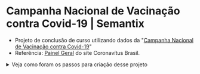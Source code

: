 # Campanha Nacional de Vacinação contra Covid-19 | Semantix

- Projeto de conclusão de curso utilizando dados da "[Campanha Nacional de Vacinação contra Covid-19](https://mobileapps.saude.gov.br/esus-vepi/files/unAFkcaNDeXajurGB7LChj8SgQYS2ptm/04bd3419b22b9cc5c6efac2c6528100d_HIST_PAINEL_COVIDBR_06jul2021.rar)"
- Referência: [Painel Geral](https://covid.saude.gov.br/) do site Coronavítus Brasil.


<details>
<summary>Veja como foram os passos para criação desse projeto</summary>

#### 1. Enviar os dados para o hdfs
> Primeiro subi os containers Docker com `docker compose up` e acessei o container namenode.
>
> Criei o diretório no HDFS

````
hdfs dfs -mkdir -p /user/spark/projeto_final_basico 
````

>  Transferi os arquivos do Linux para o diretório HDFS criado.
 
 ````
 hdfs dfs -put /input/HIST_PAINEL_COVIDBR_2021_Parte1_06jul2021.csv /user/spark/projeto_final_basico
 ````
 
 ````
 hdfs dfs -put /input/HIST_PAINEL_COVIDBR_2021_Parte2_06jul2021.csv /user/spark/projeto_final_basico
 ````

#### 2. Otimizar todos os dados do hdfs para uma tabela Hive particionada por município.
> Dentro do Spark importei as blibliotecas e criei a SparkSession

````
import pyspark as spark
from pyspark.sql.functions import *

spark = SparkSession\
.builder\
.appName('Projeto final Básico - Campanha Nacional de Vacinação contra Covid-19')\
.config('spark.some.config.option', 'some-value')\
.enableHiveSupport()\
.getOrCreate()
````
> Li o arquivo csv e salvei no Dataframe **csv_df**

 ````
 csv_df = spark.read.csv('hdfs://namenode/user/spark/projeto_final_basico', sep=";",header=True, inferSchema=True, ignoreLeadingWhiteSpace=True, ignoreTrailingWhiteSpace=True)
 ````
 
````
csv_df.show(10, vertical=True)
````
 
> Visualizei o Schema, alterei o campo data para melhor visualização e verifiquei 30 linhas para entender melhor.

````
csv_df_to_unix = csv_df.withColumn('data', from_unixtime(unix_timestamp(df.data), 'dd-MM-yyyy'))
````

````
csv_df.printSchema()
````

````
csv_df_to_unix.show(30, vertical=True)
````

> Criei o Banco de dados "covid"

````
spark.sql("create database covid")
````

> Particionei por municipio

````
csv_df_to_unix.write.mode('overwrite').partitionBy('municipio').format('csv').saveAsTable('covid.municipio', path='hdfs://namenode:8020/user/hive/warehouse/covid_municipio/')
````

> Aquela verificação para ver se está tudo correto

````
!hdfs dfs -ls /user/hive/warehouse/covid_municipio
````

> Visualizei os bancos de dados existentes, selecionei o BD covid e visualizei as tabelas existentes ( até então somente a municipio )

````
spark.sql("SHOW DATABASES").show()
````

````
spark.sql("USE covid")
````

````
spark.sql("SHOW TABLES").show()
````

> Visualizei 200 linhas da tabela municipio para melhor compreensão

````
spark.sql("SELECT * FROM municipio").show(200,vertical=True)
````

#### 3. Criar as 3 vizualizações pelo Spark com os dados enviados para o HDFS

##### Como explicado no PDF os valores mostrados eram somente uma referẽncia, então deixei minha curiosidade rolar e criei visualizações únicas.

> Primeria visualização criada fiz em duas partes. ( As visualizações estão abaixo README )
>
> * 1 Visualização: Obitos estados do maior para o menor -> 1º Semestre 2021 (01/01/2021 - 30/06/2021)

````
estado_obitos = spark.sql("SELECT estado, MAX(obitosAcumulado) AS obitos FROM municipio WHERE estado IS NOT NULL GROUP BY estado ORDER BY obitos DESC")
````

````
estado_obitos.show()
````

> * 1.1 Visualização: Óbitos pelas regiões do Brasil e Brasil como um todo. ( Brasil inicia o ano de 2021 com 195.411 óbitos )

````
regiao_br_obitos = spark.sql("select regiao, max(obitosAcumulado) as obitos from municipio group by regiao order by obitos desc")
````

````
regiao_br_obitos.show()
````

> * 2 Visualização: Número total de casos novos no fim do primeiro semestre de 2021.

````
casos_novos = spark.sql("SELECT estado, sum(casosNovos) AS casos_novos FROM municipio where estado IS NOT NULL group by estado order by casos_novos desc")
````

````
casos_novos.show()
````

> * 3 Visualização: Valor médio de casos novos e óbitos diários no primeiro semestre por estado.

````
casos_obitos_media = spark.sql("SELECT estado, ROUND(SUM(casosNovos) / COUNT(data),2) AS media_casos_novos , ROUND(AVG(obitosAcumulado),2) AS media_obitos_diarios FROM municipio WHERE estado IS NOT NULL GROUP BY estado ORDER BY media_casos_novos DESC")
````

````
casos_obitos_media.show()
````

#### 4. Salvar a primeira visualização como tabela Hive

> Salvei a 1º como tabela HIVE

````
estado_obitos.write.format('csv').saveAsTable('Obitos_por_estado')
````

````
regiao_br_obitos.write.format('csv').saveAsTable('Obitos_por_regiao')
````

> Visualizei se foram salvas corretamente

````
spark.sql('SHOW TABLES').show()
````

#### 5. Salvar a segunda visualização com formato parquet e compressão snappy

> Salvei com formato parquet e compressão snappy

````
casos_novos.write.option('compression', 'snappy').parquet('/user/spark/projeto_final_basico/segunda_visualizacao')
````

> Conferindo se foi salvo corretamente

````
!hdfs dfs -ls '/user/spark/projeto_final_basico/segunda_visualizacao'
````

#### 6. Salvar a terceira visualização em um tópico no Kafka

> Converti para JSON e salvei em um tópico kafka.

````
casos_obitos_media.selectExpr("to_json(struct(*)) AS value").write.format('kafka').option('kafka.bootstrap.servers', 'kafka:9092').option('topic', 'casos_obitos_media').save()
````

````
topic = spark.read.format('kafka').option('kafka.bootstrap.servers', 'kafka:9092').option('subscribe','casos_obitos_media').load()
````

````
topic_media_casos_obitos = topic.select(col('value').cast('string'))
````

````
topic_media_casos_obitos.show(truncate = False)
````

#### 7. Criar a visualização pelo Spark com os dados enviados para o HDFS:

> Criei uma visualização geral no Spark com todos os dados enviados para o HDFS : Síntese de casos, óbitos, incidência e mortalidade

````
df_geral = csv_df.groupBy(['regiao', 'estado']).agg({'casosAcumulado':'max', 'obitosAcumulado':'max', 'populacaoTCU2019':'max'})
````

````
df_renomear_campos = df_geral.withColumnRenamed('max(populacaoTCU2019)','populacao').withColumnRenamed('max(casosAcumulado)', 'casos_acumulados').withColumnRenamed('max(obitosAcumulado)','obitos_acumulados')
````

````
df_geral_completo = (df_renomear_campos.withColumn('incidencia', round(df_renomear_campos['casos_acumulados']/df_renomear_campos['populacao']*100000,1)).withColumn('mortalidade', round(df_renomear_campos['obitos_acumulados']/df_renomear_campos['populacao']*100000,1)))
````

> Visualizei minha criação!

````
df_geral_completo.show(10)
````

#### 8. Salvar a visualização do exercício 6 em um tópico no Elastic

````
df_final = topic_media_casos_obitos
````

````
df_final.write.format("csv").save('hdfs://namenode/user/spark/projeto_final_basico/visualizacao3/covid_br.csv')
````

> Houve um problema :
> POR ALGUM MOTIVO QUE DESCONHEÇO E DEPOIS DE MUITA PESQUISA E DIVERSAS TENTATIVAS NÃO COMPREENDI O MOTIVO DO PORQUE O ARQUIVO "covid_br.csv" NÃO FOI SALVO EM MINHA MÁQUINA LOCALMENTE..IMPOSSIBILITANDO-ME DE FINALIZAR O PROJETO..
>
>Professor Rodrigo espero que considere todo o projeto até aqui, realmente localmente o arquivo não existe mesmo constando essa mensagem ao dar run na célula "!hdfs dfs -get /user/spark/projeto_final_basico/visualizacao3/covid_br.csv /input"
>
>A mensagem que aparece é : 
>get: `/input/covid_br.csv/_SUCCESS': File exists`
>
>get: `/input/covid_br.csv/part-00000-a5470f49-ccb0-44fa-befd-7e89afd283f7-c000.csv': File exists`
>
>Porém não há nada no diretório..
>
>Obrigado.

~9. Criar um dashboard no Elastic para visualização dos novos dados enviados~

> **Foi utilizado dados da campanha de vacição do COVID-19 onde foi feito ingestão dos dados no HDFS, depois os dados foram lidos com PySpark usando Jupyter Notebook, criação de DataFrames e suas operações, escrita das tabelas no Hive, Kafka e no Elastic e visualização de dashboards criada no Kibana.**

</details>


